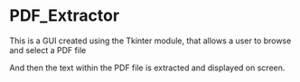 # PDF_Extractor

This is a GUI created using the Tkinter module, that allows a user to browse and select a PDF file

And then the text within the PDF file is extracted and displayed on screen.
